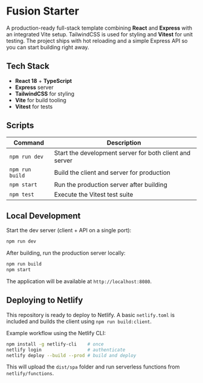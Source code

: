 # Fusion Starter

A production-ready full-stack template combining **React** and **Express** with an integrated Vite setup. TailwindCSS is used for styling and **Vitest** for unit testing. The project ships with hot reloading and a simple Express API so you can start building right away.

## Tech Stack

- **React 18** + **TypeScript**
- **Express** server
- **TailwindCSS** for styling
- **Vite** for build tooling
- **Vitest** for tests

## Scripts

| Command | Description |
|---------|-------------|
| `npm run dev` | Start the development server for both client and server |
| `npm run build` | Build the client and server for production |
| `npm start` | Run the production server after building |
| `npm test` | Execute the Vitest test suite |

## Local Development

Start the dev server (client + API on a single port):

```bash
npm run dev
```

After building, run the production server locally:

```bash
npm run build
npm start
```

The application will be available at `http://localhost:8080`.

## Deploying to Netlify

This repository is ready to deploy to Netlify. A basic `netlify.toml` is included and builds the client using `npm run build:client`.

Example workflow using the Netlify CLI:

```bash
npm install -g netlify-cli    # once
netlify login                 # authenticate
netlify deploy --build --prod # build and deploy
```

This will upload the `dist/spa` folder and run serverless functions from `netlify/functions`.
